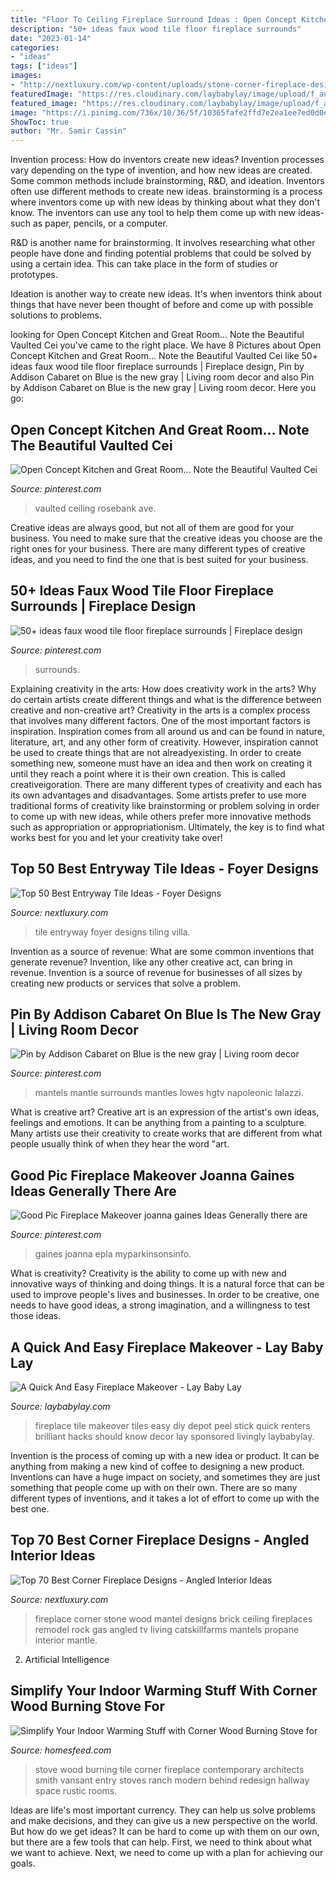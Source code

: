 ```yaml
---
title: "Floor To Ceiling Fireplace Surround Ideas : Open Concept Kitchen And Great Room... Note The Beautiful Vaulted Cei"
description: "50+ ideas faux wood tile floor fireplace surrounds"
date: "2023-01-14"
categories:
- "ideas"
tags: ["ideas"]
images:
- "http://nextluxury.com/wp-content/uploads/stone-corner-fireplace-design-with-wood-mantel-beam.jpg"
featuredImage: "https://res.cloudinary.com/laybabylay/image/upload/f_auto,q_48,w_1200/Lay_Baby_Lay_Smart_Tiles_1_ef4ans.jpg"
featured_image: "https://res.cloudinary.com/laybabylay/image/upload/f_auto,q_48,w_1200/Lay_Baby_Lay_Smart_Tiles_1_ef4ans.jpg"
image: "https://i.pinimg.com/736x/10/36/5f/10365fafe2ffd7e2ea1ee7ed0d0e1859.jpg"
ShowToc: true
author: "Mr. Samir Cassin"
---
```



Invention process: How do inventors create new ideas?
Invention processes vary depending on the type of invention, and how new ideas are created. Some common methods include brainstorming, R&D, and ideation. Inventors often use different methods to create new ideas.
 brainstorming is a process where inventors come up with new ideas by thinking about what they don't know. The inventors can use any tool to help them come up with new ideas- such as paper, pencils, or a computer.

R&D is another name for brainstorming. It involves researching what other people have done and finding potential problems that could be solved by using a certain idea. This can take place in the form of studies or prototypes.

Ideation is another way to create new ideas. It's when inventors think about things that have never been thought of before and come up with possible solutions to problems.

	

		
looking for Open Concept Kitchen and Great Room... Note the Beautiful Vaulted Cei you've came to the right place. We have 8 Pictures about Open Concept Kitchen and Great Room... Note the Beautiful Vaulted Cei like 50+ ideas faux wood tile floor fireplace surrounds | Fireplace design, Pin by Addison Cabaret on Blue is the new gray | Living room decor and also Pin by Addison Cabaret on Blue is the new gray | Living room decor. Here you go:
		
    
## Open Concept Kitchen And Great Room... Note The Beautiful Vaulted Cei

<img loading=lazy src="https://i.pinimg.com/736x/76/9c/78/769c78adf4bc7cc5131606e76b6b219b.jpg" onerror="this.onerror=null;this.src='https://tse4.mm.bing.net/th?id=OIP.tDRGmISjc1wW9vF6ztfrPQHaE8&amp;pid=15.1';" alt="Open Concept Kitchen and Great Room... Note the Beautiful Vaulted Cei">

_Source: pinterest.com_

>vaulted ceiling rosebank ave. 

	

Creative ideas are always good, but not all of them are good for your business. You need to make sure that the creative ideas you choose are the right ones for your business. There are many different types of creative ideas, and you need to find the one that is best suited for your business.

    
## 50+ Ideas Faux Wood Tile Floor Fireplace Surrounds | Fireplace Design

<img loading=lazy src="https://i.pinimg.com/736x/10/36/5f/10365fafe2ffd7e2ea1ee7ed0d0e1859.jpg" onerror="this.onerror=null;this.src='https://tse1.mm.bing.net/th?id=OIP.MlRrDLHLNx29zPYlI2CPFgAAAA&amp;pid=15.1';" alt="50+ ideas faux wood tile floor fireplace surrounds | Fireplace design">

_Source: pinterest.com_

>surrounds. 

	

Explaining creativity in the arts: How does creativity work in the arts? Why do certain artists create different things and what is the difference between creative and non-creative art?
Creativity in the arts is a complex process that involves many different factors. One of the most important factors is inspiration. Inspiration comes from all around us and can be found in nature, literature, art, and any other form of creativity. However, inspiration cannot be used to create things that are not alreadyexisting. In order to create something new, someone must have an idea and then work on creating it until they reach a point where it is their own creation. This is called creativeigoration. There are many different types of creativity and each has its own advantages and disadvantages. Some artists prefer to use more traditional forms of creativity like brainstorming or problem solving in order to come up with new ideas, while others prefer more innovative methods such as appropriation or appropriationism. Ultimately, the key is to find what works best for you and let your creativity take over!

    
## Top 50 Best Entryway Tile Ideas - Foyer Designs

<img loading=lazy src="http://nextluxury.com/wp-content/uploads/home-ideas-entryway-tile.jpg" onerror="this.onerror=null;this.src='https://tse1.mm.bing.net/th?id=OIP.UUmTqRmJC0oAsJeh0k8yYAHaHa&amp;pid=15.1';" alt="Top 50 Best Entryway Tile Ideas - Foyer Designs">

_Source: nextluxury.com_

>tile entryway foyer designs tiling villa. 

	

Invention as a source of revenue: What are some common inventions that generate revenue?
Invention, like any other creative act, can bring in revenue. Invention is a source of revenue for businesses of all sizes by creating new products or services that solve a problem.

    
## Pin By Addison Cabaret On Blue Is The New Gray | Living Room Decor

<img loading=lazy src="https://i.pinimg.com/736x/d7/c1/e8/d7c1e8d0fea4d2745f49eefbc7fb52cb.jpg" onerror="this.onerror=null;this.src='https://tse2.mm.bing.net/th?id=OIP.yXrszKyOAknZoQHwVTXcnAHaLH&amp;pid=15.1';" alt="Pin by Addison Cabaret on Blue is the new gray | Living room decor">

_Source: pinterest.com_

>mantels mantle surrounds mantles lowes hgtv napoleonic lalazzi. 

	

What is creative art?
Creative art is an expression of the artist's own ideas, feelings and emotions. It can be anything from a painting to a sculpture. Many artists use their creativity to create works that are different from what people usually think of when they hear the word "art.

    
## Good Pic Fireplace Makeover Joanna Gaines Ideas Generally There Are

<img loading=lazy src="https://i.pinimg.com/736x/3a/e3/ab/3ae3ab919cba4b87d3777719ef3897a8.jpg" onerror="this.onerror=null;this.src='https://tse3.mm.bing.net/th?id=OIP.pF3XpmsU5TdS89s7TsqxYgHaLH&amp;pid=15.1';" alt="Good Pic Fireplace Makeover joanna gaines Ideas Generally there are">

_Source: pinterest.com_

>gaines joanna epla myparkinsonsinfo. 

	

What is creativity?
Creativity is the ability to come up with new and innovative ways of thinking and doing things. It is a natural force that can be used to improve people's lives and businesses. In order to be creative, one needs to have good ideas, a strong imagination, and a willingness to test those ideas.

    
## A Quick And Easy Fireplace Makeover - Lay Baby Lay

<img loading=lazy src="https://res.cloudinary.com/laybabylay/image/upload/f_auto,q_48,w_1200/Lay_Baby_Lay_Smart_Tiles_1_ef4ans.jpg" onerror="this.onerror=null;this.src='https://tse2.mm.bing.net/th?id=OIP.0HPlyx8ddGO5B3nqJM0LTQHaLH&amp;pid=15.1';" alt="A Quick And Easy Fireplace Makeover - Lay Baby Lay">

_Source: laybabylay.com_

>fireplace tile makeover tiles easy diy depot peel stick quick renters brilliant hacks should know decor lay sponsored livingly laybabylay. 

	

Invention is the process of coming up with a new idea or product. It can be anything from making a new kind of coffee to designing a new product. Inventions can have a huge impact on society, and sometimes they are just something that people come up with on their own. There are so many different types of inventions, and it takes a lot of effort to come up with the best one.

    
## Top 70 Best Corner Fireplace Designs - Angled Interior Ideas

<img loading=lazy src="http://nextluxury.com/wp-content/uploads/stone-corner-fireplace-design-with-wood-mantel-beam.jpg" onerror="this.onerror=null;this.src='https://tse4.mm.bing.net/th?id=OIP.EODKpttK0idU403XGyK2xgHaLD&amp;pid=15.1';" alt="Top 70 Best Corner Fireplace Designs - Angled Interior Ideas">

_Source: nextluxury.com_

>fireplace corner stone wood mantel designs brick ceiling fireplaces remodel rock gas angled tv living catskillfarms mantels propane interior mantle. 

	

2. Artificial Intelligence 

    
## Simplify Your Indoor Warming Stuff With Corner Wood Burning Stove For

<img loading=lazy src="https://homesfeed.com/wp-content/uploads/2015/08/stunning-and-luxurious-corner-wood-burning-stove-design-in-hallway-with-storage-and-runner-rug-with-brown-wall-accent-and-bulb-pendants.jpg" onerror="this.onerror=null;this.src='https://tse2.mm.bing.net/th?id=OIP.65uc2R1RLNzny1GZ7UbKqAHaLa&amp;pid=15.1';" alt="Simplify Your Indoor Warming Stuff with Corner Wood Burning Stove for">

_Source: homesfeed.com_

>stove wood burning tile corner fireplace contemporary architects smith vansant entry stoves ranch modern behind redesign hallway space rustic rooms. 

	

Ideas are life's most important currency. They can help us solve problems and make decisions, and they can give us a new perspective on the world. But how do we get ideas? It can be hard to come up with them on our own, but there are a few tools that can help. First, we need to think about what we want to achieve. Next, we need to come up with a plan for achieving our goals.

